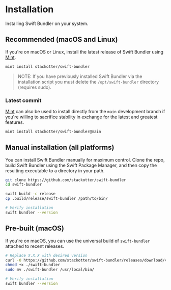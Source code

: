 # Installation

Installing Swift Bundler on your system.

## Recommended (macOS and Linux)

If you're on macOS or Linux, install the latest release of Swift Bundler using
[Mint](https://github.com/yonaskolb/Mint).

```sh
mint install stackotter/swift-bundler
```

> NOTE: If you have previously installed Swift Bundler via the installation script you must delete the `/opt/swift-bundler` directory (requires sudo).

### Latest commit

[Mint](https://github.com/yonaskolb/Mint) can also be used to install directly
from the `main` development branch if you're willing to sacrifice stability in
exchange for the latest and greatest features.

```sh
mint install stackotter/swift-bundler@main
```

## Manual installation (all platforms)

You can install Swift Bundler manually for maximum control. Clone the repo,
build Swift Bundler using the Swift Package Manager, and then copy the
resulting executable to a directory in your path.

```sh
git clone https://github.com/stackotter/swift-bundler
cd swift-bundler

swift build -c release
cp .build/release/swift-bundler /path/to/bin/

# Verify installation
swift bundler --version
```

## Pre-built (macOS)

If you're on macOS, you can use the universal build of `swift-bundler` attached
to recent releases.

```sh
# Replace X.X.X with desired version
curl -O https://github.com/stackotter/swift-bundler/releases/download/vX.X.X/swift-bundler
chmod +x ./swift-bundler
sudo mv ./swift-bundler /usr/local/bin/

# Verify installation
swift bundler --version
```
